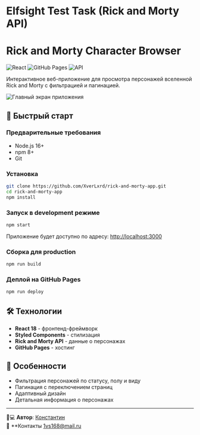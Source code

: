# Elfsight Test Task (Rick and Morty API)
# Rick and Morty Character Browser

![React](https://img.shields.io/badge/React-18.2-blue)
![GitHub Pages](https://img.shields.io/badge/GitHub%20Pages-Deployed-brightgreen)
![API](https://img.shields.io/badge/API-Rick%20and%20Morty-orange)

Интерактивное веб-приложение для просмотра персонажей вселенной Rick and Morty с фильтрацией и пагинацией.

![Главный экран приложения](./screenshot.png)

## 🚀 Быстрый старт

### Предварительные требования
- Node.js 16+
- npm 8+
- Git

### Установка
```bash
git clone https://github.com/XverLxrd/rick-and-morty-app.git
cd rick-and-morty-app
npm install
```

### Запуск в development режиме
```bash
npm start
```
Приложение будет доступно по адресу: [http://localhost:3000](http://localhost:3000)

### Сборка для production
```bash
npm run build
```

### Деплой на GitHub Pages
```bash
npm run deploy
```

## 🛠 Технологии
- **React 18** - фронтенд-фреймворк
- **Styled Components** - стилизация
- **Rick and Morty API** - данные о персонажах
- **GitHub Pages** - хостинг

## 🌟 Особенности
- Фильтрация персонажей по статусу, полу и виду
- Пагинация с переключением страниц
- Адаптивный дизайн
- Детальная информация о персонажах
---

👨💻 **Автор**: [Константин](https://github.com/XverLxrd)  
📧 **Контакты
1vs168@mail.ru
